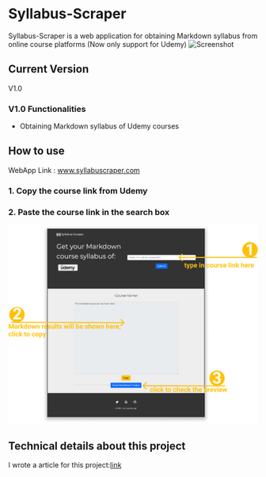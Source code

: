 # Syllabus-Scraper
Syllabus-Scraper is a web application for obtaining Markdown syllabus from online course platforms (Now only support for Udemy)
![Screenshot](/images/projectgif.gif)

## Current Version
V1.0
### V1.0 Functionalities
* Obtaining Markdown syllabus of Udemy courses

## How to use
WebApp Link : www.syllabuscraper.com
### 1. Copy the course link from Udemy 
### 2. Paste the course link in the search box
![Screenshot](/images/index.png)

## Technical details about this project
I wrote a article for this project:[link](https://medium.com/@monkeyappleh/building-an-online-course-syllabus-scraper-with-flask-udemyapi-postgresql-on-heroku-262b727e228b)